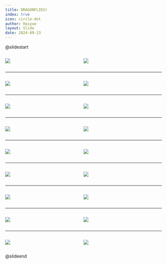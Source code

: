 ```yaml
---
title: DRAGONFLIES!
index: true
icon: circle-dot
author: Haiyue
layout: Slide
date: 2024-09-23
---
```

 
@slidestart

<div style="display:flex">
<div style="flex:1">

![](https://raw.githubusercontent.com/yclord/reading/refs/heads/master/english/Level-O/DRAGONFLIES!/001.webp)
</div>
<div style="flex:1">

![](https://raw.githubusercontent.com/yclord/reading/refs/heads/master/english/Level-O/DRAGONFLIES!/002.webp)
</div>
</div>

---

<div style="display:flex">
<div style="flex:1">

![](https://raw.githubusercontent.com/yclord/reading/refs/heads/master/english/Level-O/DRAGONFLIES!/003.webp)
</div>
<div style="flex:1">

![](https://raw.githubusercontent.com/yclord/reading/refs/heads/master/english/Level-O/DRAGONFLIES!/004.webp)
</div>
</div>

---

<div style="display:flex">
<div style="flex:1">

![](https://raw.githubusercontent.com/yclord/reading/refs/heads/master/english/Level-O/DRAGONFLIES!/005.webp)
</div>
<div style="flex:1">

![](https://raw.githubusercontent.com/yclord/reading/refs/heads/master/english/Level-O/DRAGONFLIES!/006.webp)
</div>
</div>

---

<div style="display:flex">
<div style="flex:1">

![](https://raw.githubusercontent.com/yclord/reading/refs/heads/master/english/Level-O/DRAGONFLIES!/007.webp)
</div>
<div style="flex:1">

![](https://raw.githubusercontent.com/yclord/reading/refs/heads/master/english/Level-O/DRAGONFLIES!/008.webp)
</div>
</div>

---

<div style="display:flex">
<div style="flex:1">

![](https://raw.githubusercontent.com/yclord/reading/refs/heads/master/english/Level-O/DRAGONFLIES!/009.webp)
</div>
<div style="flex:1">

![](https://raw.githubusercontent.com/yclord/reading/refs/heads/master/english/Level-O/DRAGONFLIES!/010.webp)
</div>
</div>

---

<div style="display:flex">
<div style="flex:1">

![](https://raw.githubusercontent.com/yclord/reading/refs/heads/master/english/Level-O/DRAGONFLIES!/011.webp)
</div>
<div style="flex:1">

![](https://raw.githubusercontent.com/yclord/reading/refs/heads/master/english/Level-O/DRAGONFLIES!/012.webp)
</div>
</div>

---

<div style="display:flex">
<div style="flex:1">

![](https://raw.githubusercontent.com/yclord/reading/refs/heads/master/english/Level-O/DRAGONFLIES!/013.webp)
</div>
<div style="flex:1">

![](https://raw.githubusercontent.com/yclord/reading/refs/heads/master/english/Level-O/DRAGONFLIES!/014.webp)
</div>
</div>

---

<div style="display:flex">
<div style="flex:1">

![](https://raw.githubusercontent.com/yclord/reading/refs/heads/master/english/Level-O/DRAGONFLIES!/015.webp)
</div>
<div style="flex:1">

![](https://raw.githubusercontent.com/yclord/reading/refs/heads/master/english/Level-O/DRAGONFLIES!/016.webp)
</div>
</div>

---

<div style="display:flex">
<div style="flex:1">

![](https://raw.githubusercontent.com/yclord/reading/refs/heads/master/english/Level-O/DRAGONFLIES!/017.webp)
</div>
<div style="flex:1">

![](https://raw.githubusercontent.com/yclord/reading/refs/heads/master/english/Level-O/DRAGONFLIES!/018.webp)
</div>
</div>

@slideend